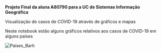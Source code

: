 **Projeto Final da aluna A80790 para a UC de Sistemas Informação Geográfica**

Visualização de casos de COVID-19 através de gráficos e mapas

Neste notebook estão alguns gráficos relativos aos casos de COVID-19 em alguns países

![Paises_Barh](https://github.com/Claudia-Alves/Epidemiologia/tree/master/Projeto%20Final%20-%20A80790/Figuras/Paises_Barh.jpg)
